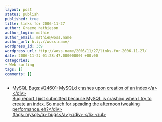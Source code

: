 ```yaml
---
layout: post
status: publish
published: true
title: links for 2006-11-27
author: Graeme Mathieson
author_login: mathie
author_email: mathie@woss.name
author_url: http://woss.name/
wordpress_id: 359
wordpress_url: http://woss.name/2006/11/27/links-for-2006-11-27/
date: 2006-11-27 01:28:47.000000000 +00:00
categories:
- Web surfing
tags: []
comments: []
---
```

<ul class="delicious">
	<li>
		<div class="delicious-link"><a href="http:&#47;&#47;bugs.mysql.com&#47;bug.php?id=24601">MySQL Bugs: #24601: MySQLd crashes upon creation of an index<&#47;a><&#47;div>
		<div class="delicious-extended">Bug report I just submitted because MySQL is crashing when I try to create an index.  So much for spending the afternoon tweaking performance, eh?<&#47;div>
		<div class="delicious-tags">(tags: <a href="http:&#47;&#47;del.icio.us&#47;mathie&#47;mysql">mysql<&#47;a> <a href="http:&#47;&#47;del.icio.us&#47;mathie&#47;bugs">bugs<&#47;a>)<&#47;div>
	<&#47;li>
<&#47;ul>
